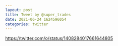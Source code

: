 ```yaml
--- 
layout: post 
title: Tweet by @super_trades 
date: 2021-06-24 1624596054 
categories: twitter 
--- 
```

https://twitter.com/o/status/1408284017661644805